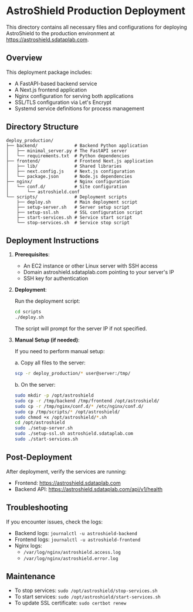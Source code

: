 # AstroShield Production Deployment

This directory contains all necessary files and configurations for deploying AstroShield to the production environment at https://astroshield.sdataplab.com.

## Overview

This deployment package includes:

- A FastAPI-based backend service
- A Next.js frontend application
- Nginx configuration for serving both applications
- SSL/TLS configuration via Let's Encrypt
- Systemd service definitions for process management

## Directory Structure

```
deploy_production/
├── backend/              # Backend Python application
│   ├── minimal_server.py # The FastAPI server
│   └── requirements.txt  # Python dependencies
├── frontend/             # Frontend Next.js application
│   ├── lib/              # Shared libraries
│   ├── next.config.js    # Next.js configuration
│   └── package.json      # Node.js dependencies
├── nginx/                # Nginx configuration
│   └── conf.d/           # Site configuration
│       └── astroshield.conf
└── scripts/              # Deployment scripts
    ├── deploy.sh         # Main deployment script
    ├── setup-server.sh   # Server setup script
    ├── setup-ssl.sh      # SSL configuration script
    ├── start-services.sh # Service start script
    └── stop-services.sh  # Service stop script
```

## Deployment Instructions

1. **Prerequisites**:
   - An EC2 instance or other Linux server with SSH access
   - Domain astroshield.sdataplab.com pointing to your server's IP
   - SSH key for authentication

2. **Deployment**:
   
   Run the deployment script:
   
   ```bash
   cd scripts
   ./deploy.sh
   ```
   
   The script will prompt for the server IP if not specified.

3. **Manual Setup (if needed)**:

   If you need to perform manual setup:
   
   a. Copy all files to the server:
   ```bash
   scp -r deploy_production/* user@server:/tmp/
   ```
   
   b. On the server:
   ```bash
   sudo mkdir -p /opt/astroshield
   sudo cp -r /tmp/backend /tmp/frontend /opt/astroshield/
   sudo cp -r /tmp/nginx/conf.d/* /etc/nginx/conf.d/
   sudo cp /tmp/scripts/* /opt/astroshield/
   sudo chmod +x /opt/astroshield/*.sh
   cd /opt/astroshield
   sudo ./setup-server.sh
   sudo ./setup-ssl.sh astroshield.sdataplab.com
   sudo ./start-services.sh
   ```

## Post-Deployment

After deployment, verify the services are running:

- Frontend: https://astroshield.sdataplab.com
- Backend API: https://astroshield.sdataplab.com/api/v1/health

## Troubleshooting

If you encounter issues, check the logs:

- Backend logs: `journalctl -u astroshield-backend`
- Frontend logs: `journalctl -u astroshield-frontend`
- Nginx logs: 
  - `/var/log/nginx/astroshield.access.log`
  - `/var/log/nginx/astroshield.error.log`

## Maintenance

- To stop services: `sudo /opt/astroshield/stop-services.sh`
- To start services: `sudo /opt/astroshield/start-services.sh`
- To update SSL certificate: `sudo certbot renew`